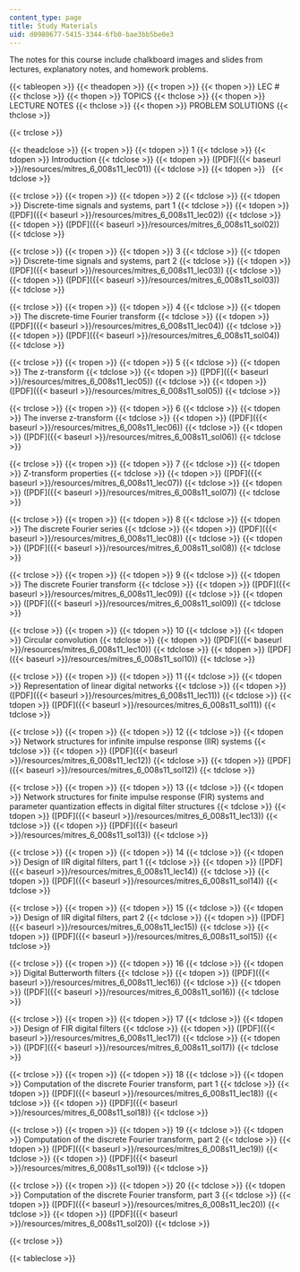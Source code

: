 ```yaml
---
content_type: page
title: Study Materials
uid: d0980677-5415-3344-6fb0-bae3bb5be0e3
---
```


The notes for this course include chalkboard images and slides from lectures, explanatory notes, and homework problems.

{{< tableopen >}}
{{< theadopen >}}
{{< tropen >}}
{{< thopen >}}
LEC #
{{< thclose >}}
{{< thopen >}}
TOPICS
{{< thclose >}}
{{< thopen >}}
LECTURE NOTES
{{< thclose >}}
{{< thopen >}}
PROBLEM SOLUTIONS
{{< thclose >}}

{{< trclose >}}

{{< theadclose >}}
{{< tropen >}}
{{< tdopen >}}
1
{{< tdclose >}}
{{< tdopen >}}
Introduction
{{< tdclose >}}
{{< tdopen >}}
([PDF]({{< baseurl >}}/resources/mitres_6_008s11_lec01))
{{< tdclose >}}
{{< tdopen >}}
 
{{< tdclose >}}

{{< trclose >}}
{{< tropen >}}
{{< tdopen >}}
2
{{< tdclose >}}
{{< tdopen >}}
Discrete-time signals and systems, part 1
{{< tdclose >}}
{{< tdopen >}}
([PDF]({{< baseurl >}}/resources/mitres_6_008s11_lec02))
{{< tdclose >}}
{{< tdopen >}}
([PDF]({{< baseurl >}}/resources/mitres_6_008s11_sol02))
{{< tdclose >}}

{{< trclose >}}
{{< tropen >}}
{{< tdopen >}}
3
{{< tdclose >}}
{{< tdopen >}}
Discrete-time signals and systems, part 2
{{< tdclose >}}
{{< tdopen >}}
([PDF]({{< baseurl >}}/resources/mitres_6_008s11_lec03))
{{< tdclose >}}
{{< tdopen >}}
([PDF]({{< baseurl >}}/resources/mitres_6_008s11_sol03))
{{< tdclose >}}

{{< trclose >}}
{{< tropen >}}
{{< tdopen >}}
4
{{< tdclose >}}
{{< tdopen >}}
The discrete-time Fourier transform
{{< tdclose >}}
{{< tdopen >}}
([PDF]({{< baseurl >}}/resources/mitres_6_008s11_lec04))
{{< tdclose >}}
{{< tdopen >}}
([PDF]({{< baseurl >}}/resources/mitres_6_008s11_sol04))
{{< tdclose >}}

{{< trclose >}}
{{< tropen >}}
{{< tdopen >}}
5
{{< tdclose >}}
{{< tdopen >}}
The z-transform
{{< tdclose >}}
{{< tdopen >}}
([PDF]({{< baseurl >}}/resources/mitres_6_008s11_lec05))
{{< tdclose >}}
{{< tdopen >}}
([PDF]({{< baseurl >}}/resources/mitres_6_008s11_sol05))
{{< tdclose >}}

{{< trclose >}}
{{< tropen >}}
{{< tdopen >}}
6
{{< tdclose >}}
{{< tdopen >}}
The inverse z-transform
{{< tdclose >}}
{{< tdopen >}}
([PDF]({{< baseurl >}}/resources/mitres_6_008s11_lec06))
{{< tdclose >}}
{{< tdopen >}}
([PDF]({{< baseurl >}}/resources/mitres_6_008s11_sol06))
{{< tdclose >}}

{{< trclose >}}
{{< tropen >}}
{{< tdopen >}}
7
{{< tdclose >}}
{{< tdopen >}}
Z-transform properties
{{< tdclose >}}
{{< tdopen >}}
([PDF]({{< baseurl >}}/resources/mitres_6_008s11_lec07))
{{< tdclose >}}
{{< tdopen >}}
([PDF]({{< baseurl >}}/resources/mitres_6_008s11_sol07))
{{< tdclose >}}

{{< trclose >}}
{{< tropen >}}
{{< tdopen >}}
8
{{< tdclose >}}
{{< tdopen >}}
The discrete Fourier series
{{< tdclose >}}
{{< tdopen >}}
([PDF]({{< baseurl >}}/resources/mitres_6_008s11_lec08))
{{< tdclose >}}
{{< tdopen >}}
([PDF]({{< baseurl >}}/resources/mitres_6_008s11_sol08))
{{< tdclose >}}

{{< trclose >}}
{{< tropen >}}
{{< tdopen >}}
9
{{< tdclose >}}
{{< tdopen >}}
The discrete Fourier transform
{{< tdclose >}}
{{< tdopen >}}
([PDF]({{< baseurl >}}/resources/mitres_6_008s11_lec09))
{{< tdclose >}}
{{< tdopen >}}
([PDF]({{< baseurl >}}/resources/mitres_6_008s11_sol09))
{{< tdclose >}}

{{< trclose >}}
{{< tropen >}}
{{< tdopen >}}
10
{{< tdclose >}}
{{< tdopen >}}
Circular convolution
{{< tdclose >}}
{{< tdopen >}}
([PDF]({{< baseurl >}}/resources/mitres_6_008s11_lec10))
{{< tdclose >}}
{{< tdopen >}}
([PDF]({{< baseurl >}}/resources/mitres_6_008s11_sol10))
{{< tdclose >}}

{{< trclose >}}
{{< tropen >}}
{{< tdopen >}}
11
{{< tdclose >}}
{{< tdopen >}}
Representation of linear digital networks
{{< tdclose >}}
{{< tdopen >}}
([PDF]({{< baseurl >}}/resources/mitres_6_008s11_lec11))
{{< tdclose >}}
{{< tdopen >}}
([PDF]({{< baseurl >}}/resources/mitres_6_008s11_sol11))
{{< tdclose >}}

{{< trclose >}}
{{< tropen >}}
{{< tdopen >}}
12
{{< tdclose >}}
{{< tdopen >}}
Network structures for infinite impulse response (IIR) systems
{{< tdclose >}}
{{< tdopen >}}
([PDF]({{< baseurl >}}/resources/mitres_6_008s11_lec12))
{{< tdclose >}}
{{< tdopen >}}
([PDF]({{< baseurl >}}/resources/mitres_6_008s11_sol12))
{{< tdclose >}}

{{< trclose >}}
{{< tropen >}}
{{< tdopen >}}
13
{{< tdclose >}}
{{< tdopen >}}
Network structures for finite impulse response (FIR) systems and parameter quantization effects in digital filter structures
{{< tdclose >}}
{{< tdopen >}}
([PDF]({{< baseurl >}}/resources/mitres_6_008s11_lec13))
{{< tdclose >}}
{{< tdopen >}}
([PDF]({{< baseurl >}}/resources/mitres_6_008s11_sol13))
{{< tdclose >}}

{{< trclose >}}
{{< tropen >}}
{{< tdopen >}}
14
{{< tdclose >}}
{{< tdopen >}}
Design of IIR digital filters, part 1
{{< tdclose >}}
{{< tdopen >}}
([PDF]({{< baseurl >}}/resources/mitres_6_008s11_lec14))
{{< tdclose >}}
{{< tdopen >}}
([PDF]({{< baseurl >}}/resources/mitres_6_008s11_sol14))
{{< tdclose >}}

{{< trclose >}}
{{< tropen >}}
{{< tdopen >}}
15
{{< tdclose >}}
{{< tdopen >}}
Design of IIR digital filters, part 2
{{< tdclose >}}
{{< tdopen >}}
([PDF]({{< baseurl >}}/resources/mitres_6_008s11_lec15))
{{< tdclose >}}
{{< tdopen >}}
([PDF]({{< baseurl >}}/resources/mitres_6_008s11_sol15))
{{< tdclose >}}

{{< trclose >}}
{{< tropen >}}
{{< tdopen >}}
16
{{< tdclose >}}
{{< tdopen >}}
Digital Butterworth filters
{{< tdclose >}}
{{< tdopen >}}
([PDF]({{< baseurl >}}/resources/mitres_6_008s11_lec16))
{{< tdclose >}}
{{< tdopen >}}
([PDF]({{< baseurl >}}/resources/mitres_6_008s11_sol16))
{{< tdclose >}}

{{< trclose >}}
{{< tropen >}}
{{< tdopen >}}
17
{{< tdclose >}}
{{< tdopen >}}
Design of FIR digital filters
{{< tdclose >}}
{{< tdopen >}}
([PDF]({{< baseurl >}}/resources/mitres_6_008s11_lec17))
{{< tdclose >}}
{{< tdopen >}}
([PDF]({{< baseurl >}}/resources/mitres_6_008s11_sol17))
{{< tdclose >}}

{{< trclose >}}
{{< tropen >}}
{{< tdopen >}}
18
{{< tdclose >}}
{{< tdopen >}}
Computation of the discrete Fourier transform, part 1
{{< tdclose >}}
{{< tdopen >}}
([PDF]({{< baseurl >}}/resources/mitres_6_008s11_lec18))
{{< tdclose >}}
{{< tdopen >}}
([PDF]({{< baseurl >}}/resources/mitres_6_008s11_sol18))
{{< tdclose >}}

{{< trclose >}}
{{< tropen >}}
{{< tdopen >}}
19
{{< tdclose >}}
{{< tdopen >}}
Computation of the discrete Fourier transform, part 2
{{< tdclose >}}
{{< tdopen >}}
([PDF]({{< baseurl >}}/resources/mitres_6_008s11_lec19))
{{< tdclose >}}
{{< tdopen >}}
([PDF]({{< baseurl >}}/resources/mitres_6_008s11_sol19))
{{< tdclose >}}

{{< trclose >}}
{{< tropen >}}
{{< tdopen >}}
20
{{< tdclose >}}
{{< tdopen >}}
Computation of the discrete Fourier transform, part 3
{{< tdclose >}}
{{< tdopen >}}
([PDF]({{< baseurl >}}/resources/mitres_6_008s11_lec20))
{{< tdclose >}}
{{< tdopen >}}
([PDF]({{< baseurl >}}/resources/mitres_6_008s11_sol20))
{{< tdclose >}}

{{< trclose >}}

{{< tableclose >}}